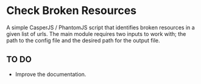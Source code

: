 # Check Broken Resources

A simple CasperJS / PhantomJS script that identifies broken resources in a given list of urls. The main module requires two inputs to work with; the path to the config file and the desired path for the output file.

## TO DO

- Improve the documentation.